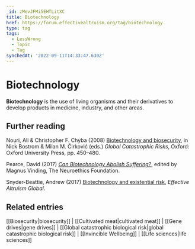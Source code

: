 ```yaml
---
_id: zMevJFMi5EHTLitXC
title: Biotechnology
href: https://forum.effectivealtruism.org/tag/biotechnology
type: tag
tags:
  - LessWrong
  - Topic
  - Tag
synchedAt: '2022-09-11T14:33:47.630Z'
---
```

# Biotechnology

**Biotechnology** is the use of living organisms and their derivatives to develop products in medicine, industry, and other areas.

Further reading
---------------

Nouri, Ali & Christopher F. Chyba (2008) [Biotechnology and biosecurity](https://en.wikipedia.org/wiki/Special:BookSources/9780198570509), in Nick Bostrom & Milan M. Ćirković (eds.) *Global Catastrophic Risks*, Oxford: Oxford University Press, pp. 450–480.

Pearce, David (2017) [*Can Biotechnology Abolish Suffering?*](https://www.davidpearce.com/paradise-engineering.html), edited by Magnus Vinding, The Neuroethics Foundation.

Snyder-Beattie, Andrew (2017) [Biotechnology and existential risk](https://forum.effectivealtruism.org/posts/an3LQNYMyxKTioKyn/andrew-snyder-beattie-biotechnology-and-existential-risk), *Effective Altruism Global*.

Related entries
---------------

[[Biosecurity|biosecurity]] | [[Cultivated meat|cultivated meat]] | [[Gene drives|gene drives]] | [[Global catastrophic biological risk|global catastrophic biological risk]] | [[Invincible Wellbeing]] | [[Life sciences|life sciences]]